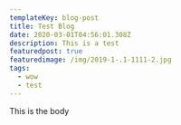```yaml
---
templateKey: blog-post
title: Test Blog
date: 2020-03-01T04:56:01.308Z
description: This is a test
featuredpost: true
featuredimage: /img/2019-1-.1-1111-2.jpg
tags:
  - wow
  - test
---
```

This is the body
